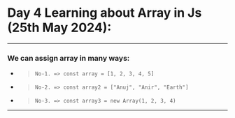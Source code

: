 # Day 4 Learning about Array in Js (25th May 2024):

<hr />

### We can assign array in many ways:
- > `No-1. => const array = [1, 2, 3, 4, 5]`
- > `No-2. => const array2 = ["Anuj", "Anir", "Earth"]`
- > `No-3. => const array3 = new Array(1, 2, 3, 4)`

<hr />
